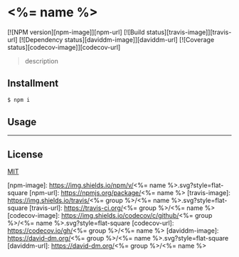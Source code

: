 # <%= name %>

[![NPM version][npm-image]][npm-url]
[![Build status][travis-image]][travis-url]
[![Dependency status][daviddm-image]][daviddm-url]
[![Coverage status][codecov-image]][codecov-url]

> description

## Installment

```bash
$ npm i
```

## Usage

---

## License

[MIT](http://opensource.org/licenses/MIT)

[npm-image]: https://img.shields.io/npm/v/<%= name %>.svg?style=flat-square
[npm-url]: https://npmjs.org/package/<%= name %>
[travis-image]: https://img.shields.io/travis/<%= group %>/<%= name %>.svg?style=flat-square
[travis-url]: https://travis-ci.org/<%= group %>/<%= name %>
[codecov-image]: https://img.shields.io/codecov/c/github/<%= group %>/<%= name %>.svg?style=flat-square
[codecov-url]: https://codecov.io/gh/<%= group %>/<%= name %>
[daviddm-image]: https://david-dm.org/<%= group %>/<%= name %>.svg?style=flat-square
[daviddm-url]: https://david-dm.org/<%= group %>/<%= name %>
